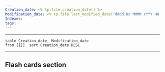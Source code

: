 ```yaml
---
Creation_date: <% tp.file.creation_date() %>
Modification_date: <% tp.file.last_modified_date("dddd Do MMMM YYYY HH:mm:ss") %>
Indexes: 
tags:
---
```


----

```dataview
table Creation_date, Modification_date
from [[]]  sort Creation_date DESC
```























---
## Flash cards section
